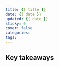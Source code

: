 ```yaml
---
title: {{ title }}
date: {{ date }}
updated: {{ date }}
sticky: 0
cover: false
categories:
tags:
---
```








## Key takeaways
